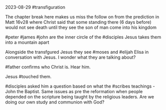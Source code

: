 2023-08-29
#transfiguration

The chapter break here makes us miss the follow on from the prediction in Matt 16v28 where Christ said that some standing there (6 days before) would not see death until they see the son of man come into his kingdom

#peter #james #john are the inner circle of the #disciples 
Jesus takes them into a mountain apart

Alongside the transfgured Jesus they see #moses and #elijah Elisa in conversation with Jesus.
I wonder what they are talking about?

#father confirms who Christ is. Hear him.

Jesus #touched them.

#disciples asked him a question based on what the #scribes teachings - John the Baptist.
Same issues as pre the reformation when people depended on the scripture being taught by the religious leaders. Are we doing our own study and communion with God?
